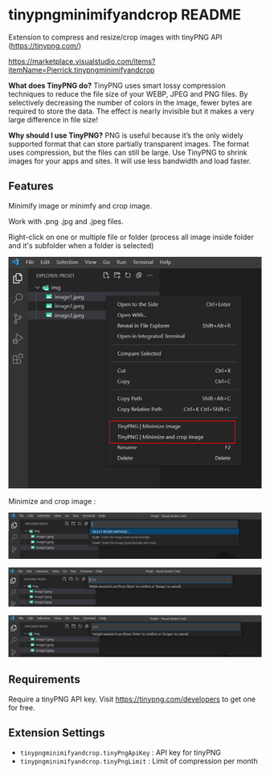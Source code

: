 # tinypngminimifyandcrop README

Extension to compress and resize/crop images with tinyPNG API (https://tinypng.com/)

https://marketplace.visualstudio.com/items?itemName=Pierrick.tinypngminimifyandcrop

**What does TinyPNG do?**
TinyPNG uses smart lossy compression techniques to reduce the file size of your WEBP, JPEG and PNG files. By selectively decreasing the number of colors in the image, fewer bytes are required to store the data. The effect is nearly invisible but it makes a very large difference in file size!

**Why should I use TinyPNG?**
PNG is useful because it’s the only widely supported format that can store partially transparent images. The format uses compression, but the files can still be large. Use TinyPNG to shrink images for your apps and sites. It will use less bandwidth and load faster.

## Features

Minimify image or minimfy and crop image.

Work with .png .jpg and .jpeg files.

Right-click on one or multiple file or folder (process all image inside folder and it's subfolder when a folder is selected)

![compress and crop images](https://github.com/pbinettet/tinyPNG-Minimify-and-Crop/blob/main/img/right-click.png?raw=true)

Minimize and crop image :

![compress and crop images](https://github.com/pbinettet/tinyPNG-Minimify-and-Crop/blob/main/img/crop-1.png?raw=true)

![compress and crop images](https://github.com/pbinettet/tinyPNG-Minimify-and-Crop/blob/main/img/crop-2.png?raw=true)

![compress and crop images](https://github.com/pbinettet/tinyPNG-Minimify-and-Crop/blob/main/img/crop-3.png?raw=true)


 ## Requirements

Require a tinyPNG API key. Visit https://tinypng.com/developers to get one for free.

## Extension Settings

* `tinypngminimifyandcrop.tinyPngApiKey` : API key for tinyPNG
* `tinypngminimifyandcrop.tinyPngLimit` : Limit of compression per month
